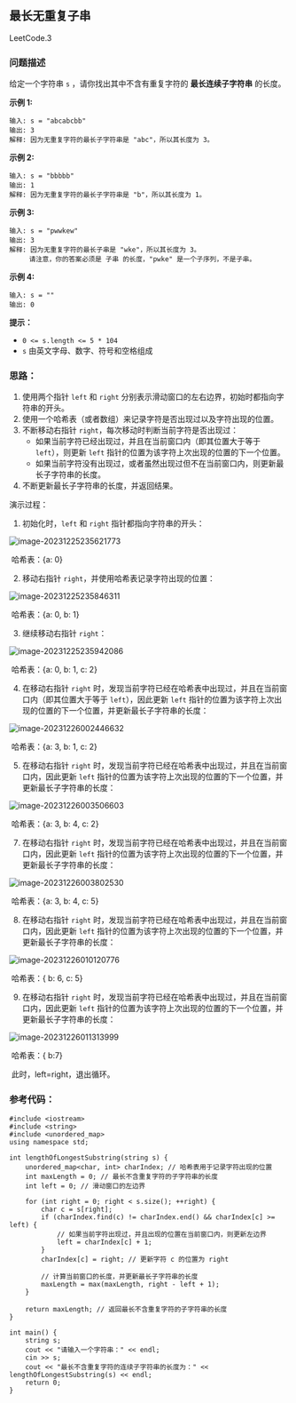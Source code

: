 ## 最长无重复子串

LeetCode.3

### 问题描述

给定一个字符串 `s` ，请你找出其中不含有重复字符的 **最长连续子字符串** 的长度。

**示例 1:**

```
输入: s = "abcabcbb"
输出: 3 
解释: 因为无重复字符的最长子字符串是 "abc"，所以其长度为 3。
```

**示例 2:**

```
输入: s = "bbbbb"
输出: 1
解释: 因为无重复字符的最长子字符串是 "b"，所以其长度为 1。
```

**示例 3:**

```
输入: s = "pwwkew"
输出: 3
解释: 因为无重复字符的最长子串是 "wke"，所以其长度为 3。
     请注意，你的答案必须是 子串 的长度，"pwke" 是一个子序列，不是子串。
```

**示例 4:**

```
输入: s = ""
输出: 0
```

 **提示：**

- `0 <= s.length <= 5 * 104`
- `s` 由英文字母、数字、符号和空格组成

### 思路：

1. 使用两个指针 `left` 和 `right` 分别表示滑动窗口的左右边界，初始时都指向字符串的开头。
2. 使用一个哈希表（或者数组）来记录字符是否出现过以及字符出现的位置。
3. 不断移动右指针 `right`，每次移动时判断当前字符是否出现过：
   - 如果当前字符已经出现过，并且在当前窗口内（即其位置大于等于 `left`），则更新 `left` 指针的位置为该字符上次出现的位置的下一个位置。
   - 如果当前字符没有出现过，或者虽然出现过但不在当前窗口内，则更新最长子字符串的长度。
4. 不断更新最长子字符串的长度，并返回结果。

演示过程：

1. 初始化时，`left` 和 `right` 指针都指向字符串的开头：

![image-20231225235621773](https://raw.githubusercontent.com/aqinzz/Pictures/main/202401120016007.png)

​	哈希表：{a: 0}

2. 移动右指针 `right`，并使用哈希表记录字符出现的位置：

![image-20231225235846311](https://raw.githubusercontent.com/aqinzz/Pictures/main/202401120016685.png)

​	哈希表：{a: 0, b: 1}

3. 继续移动右指针 `right`：

![image-20231225235942086](https://raw.githubusercontent.com/aqinzz/Pictures/main/202401120016990.png)

​	哈希表：{a: 0, b: 1, c: 2}

4. 在移动右指针 `right` 时，发现当前字符已经在哈希表中出现过，并且在当前窗口内（即其位置大于等于 `left`），因此更新 `left` 指针的位置为该字符上次出现的位置的下一个位置，并更新最长子字符串的长度：

![image-20231226002446632](https://raw.githubusercontent.com/aqinzz/Pictures/main/202401120016153.png)

​	哈希表：{a: 3, b: 1, c: 2}

5. 在移动右指针 `right` 时，发现当前字符已经在哈希表中出现过，并且在当前窗口内，因此更新 `left` 指针的位置为该字符上次出现的位置的下一个位置，并更新最长子字符串的长度：

![image-20231226003506603](https://raw.githubusercontent.com/aqinzz/Pictures/main/202401120016629.png)

​	哈希表：{a: 3, b: 4, c: 2}

7. 在移动右指针 `right` 时，发现当前字符已经在哈希表中出现过，并且在当前窗口内，因此更新 `left` 指针的位置为该字符上次出现的位置的下一个位置，并更新最长子字符串的长度：

![image-20231226003802530](https://raw.githubusercontent.com/aqinzz/Pictures/main/202401120016936.png)

​	哈希表：{a: 3, b: 4, c: 5}

8. 在移动右指针 `right` 时，发现当前字符已经在哈希表中出现过，并且在当前窗口内，因此更新 `left` 指针的位置为该字符上次出现的位置的下一个位置，并更新最长子字符串的长度：

![image-20231226010120776](https://raw.githubusercontent.com/aqinzz/Pictures/main/202401120016847.png)

​	哈希表：{ b: 6, c: 5}

9. 在移动右指针 `right` 时，发现当前字符已经在哈希表中出现过，并且在当前窗口内，因此更新 `left` 指针的位置为该字符上次出现的位置的下一个位置，并更新最长子字符串的长度：

![image-20231226011313999](https://raw.githubusercontent.com/aqinzz/Pictures/main/202401120017889.png)

​	哈希表：{ b:7}

​	此时，left=right，退出循环。

### 参考代码：

```
#include <iostream>
#include <string>
#include <unordered_map>
using namespace std;

int lengthOfLongestSubstring(string s) {
    unordered_map<char, int> charIndex; // 哈希表用于记录字符出现的位置
    int maxLength = 0; // 最长不含重复字符的子字符串的长度
    int left = 0; // 滑动窗口的左边界

    for (int right = 0; right < s.size(); ++right) {
        char c = s[right];
        if (charIndex.find(c) != charIndex.end() && charIndex[c] >= left) {
            // 如果当前字符出现过，并且出现的位置在当前窗口内，则更新左边界
            left = charIndex[c] + 1;
        }
        charIndex[c] = right; // 更新字符 c 的位置为 right

        // 计算当前窗口的长度，并更新最长子字符串的长度
        maxLength = max(maxLength, right - left + 1);
    }

    return maxLength; // 返回最长不含重复字符的子字符串的长度
}

int main() {
    string s;
    cout << "请输入一个字符串：" << endl;
    cin >> s;
    cout << "最长不含重复字符的连续子字符串的长度为：" << lengthOfLongestSubstring(s) << endl;
    return 0;
}
```

